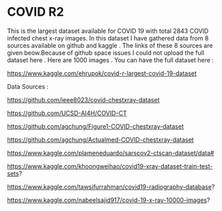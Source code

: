 # COVID R2
 This is the largest dataset available for COVID 19 with total 2843 COVID infected chest x-ray images. In this dataset I have gathered data from 8 sources available on github and kaggle . The links of these 8 sources are given beow.Because of github space issues I could not upload the full dataset here . Here are 1000 images . You can have the full dataset here : 


https://www.kaggle.com/ehrupok/covid-r-largest-covid-19-dataset

Data Sources : 

https://github.com/ieee8023/covid-chestxray-dataset

https://github.com/UCSD-AI4H/COVID-CT

https://github.com/agchung/Figure1-COVID-chestxray-dataset

https://github.com/agchung/Actualmed-COVID-chestxray-dataset

https://www.kaggle.com/plameneduardo/sarscov2-ctscan-dataset/data#

https://www.kaggle.com/khoongweihao/covid19-xray-dataset-train-test-sets?

https://www.kaggle.com/tawsifurrahman/covid19-radiography-database?

https://www.kaggle.com/nabeelsajid917/covid-19-x-ray-10000-images?
